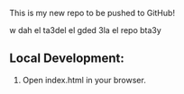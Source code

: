 This is my new repo to be pushed to GitHub!

 w dah el ta3del el gded 3la el repo bta3y


 ## Local Development:

 1. Open index.html in your browser.